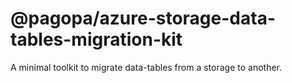 # @pagopa/azure-storage-data-tables-migration-kit

A minimal toolkit to migrate data-tables from a storage to another.
